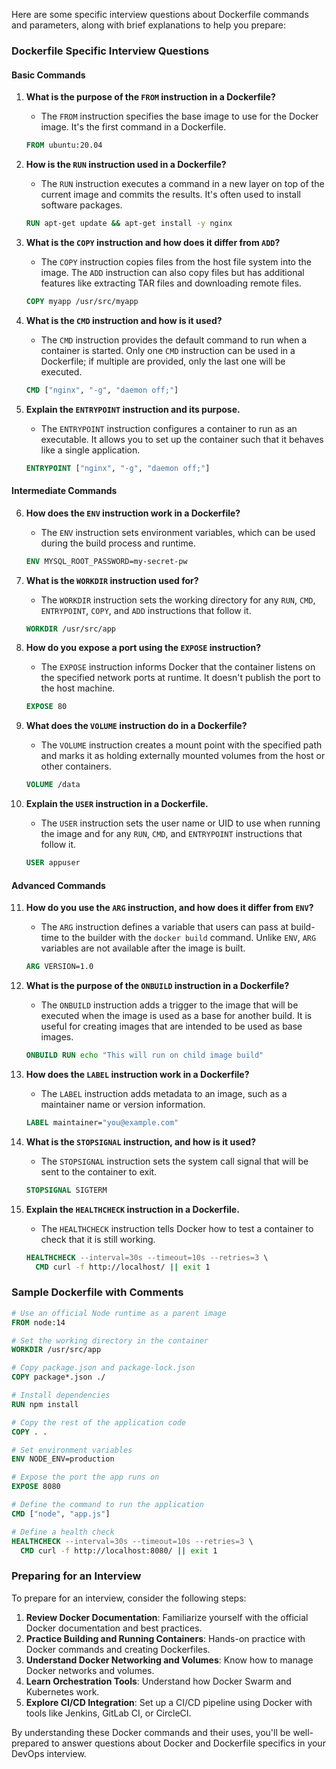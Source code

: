 Here are some specific interview questions about Dockerfile commands and parameters, along with brief explanations to help you prepare:

### Dockerfile Specific Interview Questions

#### Basic Commands

1. **What is the purpose of the `FROM` instruction in a Dockerfile?**
   - The `FROM` instruction specifies the base image to use for the Docker image. It's the first command in a Dockerfile.
   ```dockerfile
   FROM ubuntu:20.04
   ```

2. **How is the `RUN` instruction used in a Dockerfile?**
   - The `RUN` instruction executes a command in a new layer on top of the current image and commits the results. It's often used to install software packages.
   ```dockerfile
   RUN apt-get update && apt-get install -y nginx
   ```

3. **What is the `COPY` instruction and how does it differ from `ADD`?**
   - The `COPY` instruction copies files from the host file system into the image. The `ADD` instruction can also copy files but has additional features like extracting TAR files and downloading remote files.
   ```dockerfile
   COPY myapp /usr/src/myapp
   ```

4. **What is the `CMD` instruction and how is it used?**
   - The `CMD` instruction provides the default command to run when a container is started. Only one `CMD` instruction can be used in a Dockerfile; if multiple are provided, only the last one will be executed.
   ```dockerfile
   CMD ["nginx", "-g", "daemon off;"]
   ```

5. **Explain the `ENTRYPOINT` instruction and its purpose.**
   - The `ENTRYPOINT` instruction configures a container to run as an executable. It allows you to set up the container such that it behaves like a single application.
   ```dockerfile
   ENTRYPOINT ["nginx", "-g", "daemon off;"]
   ```

#### Intermediate Commands

6. **How does the `ENV` instruction work in a Dockerfile?**
   - The `ENV` instruction sets environment variables, which can be used during the build process and runtime.
   ```dockerfile
   ENV MYSQL_ROOT_PASSWORD=my-secret-pw
   ```

7. **What is the `WORKDIR` instruction used for?**
   - The `WORKDIR` instruction sets the working directory for any `RUN`, `CMD`, `ENTRYPOINT`, `COPY`, and `ADD` instructions that follow it.
   ```dockerfile
   WORKDIR /usr/src/app
   ```

8. **How do you expose a port using the `EXPOSE` instruction?**
   - The `EXPOSE` instruction informs Docker that the container listens on the specified network ports at runtime. It doesn't publish the port to the host machine.
   ```dockerfile
   EXPOSE 80
   ```

9. **What does the `VOLUME` instruction do in a Dockerfile?**
   - The `VOLUME` instruction creates a mount point with the specified path and marks it as holding externally mounted volumes from the host or other containers.
   ```dockerfile
   VOLUME /data
   ```

10. **Explain the `USER` instruction in a Dockerfile.**
    - The `USER` instruction sets the user name or UID to use when running the image and for any `RUN`, `CMD`, and `ENTRYPOINT` instructions that follow it.
    ```dockerfile
    USER appuser
    ```

#### Advanced Commands

11. **How do you use the `ARG` instruction, and how does it differ from `ENV`?**
    - The `ARG` instruction defines a variable that users can pass at build-time to the builder with the `docker build` command. Unlike `ENV`, `ARG` variables are not available after the image is built.
    ```dockerfile
    ARG VERSION=1.0
    ```

12. **What is the purpose of the `ONBUILD` instruction in a Dockerfile?**
    - The `ONBUILD` instruction adds a trigger to the image that will be executed when the image is used as a base for another build. It is useful for creating images that are intended to be used as base images.
    ```dockerfile
    ONBUILD RUN echo "This will run on child image build"
    ```

13. **How does the `LABEL` instruction work in a Dockerfile?**
    - The `LABEL` instruction adds metadata to an image, such as a maintainer name or version information.
    ```dockerfile
    LABEL maintainer="you@example.com"
    ```

14. **What is the `STOPSIGNAL` instruction, and how is it used?**
    - The `STOPSIGNAL` instruction sets the system call signal that will be sent to the container to exit.
    ```dockerfile
    STOPSIGNAL SIGTERM
    ```

15. **Explain the `HEALTHCHECK` instruction in a Dockerfile.**
    - The `HEALTHCHECK` instruction tells Docker how to test a container to check that it is still working.
    ```dockerfile
    HEALTHCHECK --interval=30s --timeout=10s --retries=3 \
      CMD curl -f http://localhost/ || exit 1
    ```

### Sample Dockerfile with Comments

```dockerfile
# Use an official Node runtime as a parent image
FROM node:14

# Set the working directory in the container
WORKDIR /usr/src/app

# Copy package.json and package-lock.json
COPY package*.json ./

# Install dependencies
RUN npm install

# Copy the rest of the application code
COPY . .

# Set environment variables
ENV NODE_ENV=production

# Expose the port the app runs on
EXPOSE 8080

# Define the command to run the application
CMD ["node", "app.js"]

# Define a health check
HEALTHCHECK --interval=30s --timeout=10s --retries=3 \
  CMD curl -f http://localhost:8080/ || exit 1
```

### Preparing for an Interview

To prepare for an interview, consider the following steps:

1. **Review Docker Documentation**: Familiarize yourself with the official Docker documentation and best practices.
2. **Practice Building and Running Containers**: Hands-on practice with Docker commands and creating Dockerfiles.
3. **Understand Docker Networking and Volumes**: Know how to manage Docker networks and volumes.
4. **Learn Orchestration Tools**: Understand how Docker Swarm and Kubernetes work.
5. **Explore CI/CD Integration**: Set up a CI/CD pipeline using Docker with tools like Jenkins, GitLab CI, or CircleCI.

By understanding these Docker commands and their uses, you'll be well-prepared to answer questions about Docker and Dockerfile specifics in your DevOps interview.

